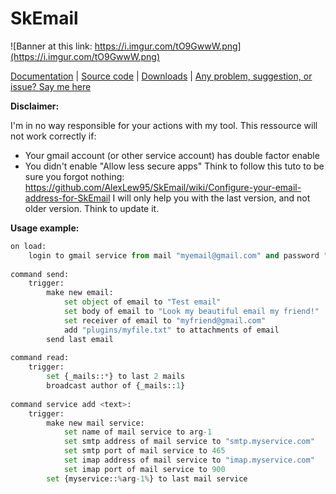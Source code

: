 # SkEmail
![Banner at this link: https://i.imgur.com/tO9GwwW.png](https://i.imgur.com/tO9GwwW.png)

[Documentation](https://skripthub.net/docs/?addon=SkEmail) | [Source code](https://github.com/AlexLew95/SkEmail) | [Downloads](https://github.com/AlexLew95/SkEmail/releases) | [Any problem, suggestion, or issue? Say me here](https://github.com/AlexLew95/SkEmail/issues/new?template=bug_report.md)

**__Disclaimer:__**

I'm in no way responsible for your actions with my tool.
This ressource will not work correctly if:
- Your gmail account (or other service account) has double factor enable
- You didn't enable "Allow less secure apps"
Think to follow this tuto to be sure you forgot nothing: https://github.com/AlexLew95/SkEmail/wiki/Configure-your-email-address-for-SkEmail
I will only help you with the last version, and not older version. Think to update it.

**__Usage example:__**

```python
on load:
    login to gmail service from mail "myemail@gmail.com" and password "my password"
 
command send:
    trigger:
        make new email:
            set object of email to "Test email"
            set body of email to "Look my beautiful email my friend!"
            set receiver of email to "myfriend@gmail.com"
            add "plugins/myfile.txt" to attachments of email
        send last email
     
command read:
    trigger:
        set {_mails::*} to last 2 mails
        broadcast author of {_mails::1}
 
command service add <text>:
    trigger:
        make new mail service:
            set name of mail service to arg-1
            set smtp address of mail service to "smtp.myservice.com"
            set smtp port of mail service to 465
            set imap address of mail service to "imap.myservice.com"
            set imap port of mail service to 900
        set {myservice::%arg-1%} to last mail service
```
